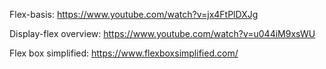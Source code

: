 Flex-basis: https://www.youtube.com/watch?v=jx4FtPlDXJg

Display-flex overview: https://www.youtube.com/watch?v=u044iM9xsWU

Flex box simplified: https://www.flexboxsimplified.com/